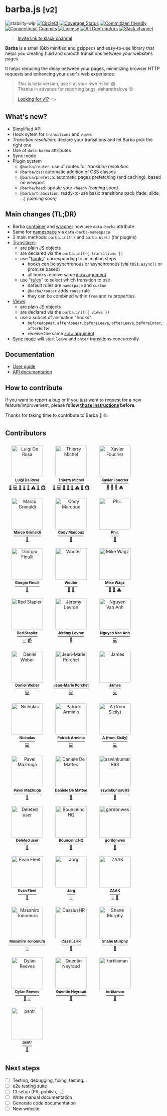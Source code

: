 # barba.js <small>[v2]</small>

![stability-wip](https://img.shields.io/badge/stability-work_in_progress-lightgrey.svg?style=flat-square)
[![CircleCI](https://img.shields.io/circleci/project/github/barbajs/barba/master.svg?style=flat-square)](https://circleci.com/gh/barbajs/barba/tree/master)
[![Coverage Status](https://img.shields.io/coveralls/github/barbajs/barba/master.svg?style=flat-square)](https://coveralls.io/github/barbajs/barba?branch=master)
[![Commitizen friendly](https://img.shields.io/badge/commitizen-friendly-brightgreen.svg?style=flat-square)](http://commitizen.github.io/cz-cli/)
[![Conventional Commits](https://img.shields.io/badge/Conventional%20Commits-1.0.0-yellow.svg?style=flat-square)](https://conventionalcommits.org)
[![License](https://img.shields.io/badge/license-MIT-green.svg?style=flat-square)](https://github.com/barbajs/barba/blob/master/LICENSE)
[![All Contributors](https://img.shields.io/badge/all_contributors-34-orange.svg?style=flat-square)](#contributors)
[![Slack channel](https://img.shields.io/badge/slack-channel-purple.svg?style=flat-square&logo=slack)](https://barbajs.slack.com)

> [Invite link to slack channel](https://join.slack.com/t/barbajs/shared_invite/enQtNTU3NTAyMjkxMzAyLTI1NDIxZDZmMGJjMDlmNzFkODZmMmVmN2U2ODg2Y2M3MzczMDdjZTk5ODQwNWZkYWVlMDM5NGZiODJmMWVhODk)

**Barba** is a small (8kb minified and gzipped) and easy-to-use library that helps you creating fluid and smooth transitions between your website's pages.

It helps reducing the delay between your pages, minimizing browser HTTP requests and enhancing your user's web experience.

> This is beta version, use it at your own risks! 😱<br>
> Thanks in advance for reporting bugs. #sharethelove 😊
>
> [Looking for v1?](https://barba.js.org/v1) 👈

## What's new?

- Simplified API
- Hook sytem for `transitions` and `views`
- _Transition resolution_: declare your transitions and let Barba pick the right one
- Use of `data-barba` attributes
- Sync mode
- Plugin system
  - `@barba/router`: use of routes for _transition resolution_
  - `@barba/css`: automatic addition of CSS classes
  - `@barba/prefetch`: automatic pages prefetching (and caching), based on viewport
  - `@barba/head`: update your `<head>` _(coming soon)_
  - `@barba/transition`: ready-to-use basic transitions pack (fade, slide, …) _(coming soon)_

## Main changes (TL;DR)

- Barba [container](docs/v2/user/core.md#container) and [wrapper](docs/v2/user/core.md#wrapper) now use `data-barba` attribute
- Same for [namespace](docs/v2/user/core.md#namespace) via `data-barba-namespace`
- 2 main methods: `barba.init()` and `barba.use()` (for plugins)
- [Transitions](docs/v2/user/core.md#transition-object):
  - are plain JS objects
  - are declared via the `barba.init({ transitions })`
  - use "[hooks](docs/v2/user/core.md#hooks)" corresponding to animation steps
    - hooks can be synchronous or asynchronous (via `this.async()` or promise based)
    - all hooks receive same [`data` argument](docs/v2/user/core.md#data-argument)
  - use "[rules](docs/v2/user/core.md#rules)" to select which transition to use
    - default rules are `namespace` and `custom`
    - `@barba/router` adds `route` rule
    - they can be combined within `from` and `to` properties
- [Views](docs/v2/user/core.md#view-object):
  - are plain JS objects
  - are declared via the `barba.init({ views })`
  - use a subset of animation "hooks":
    - `beforeAppear`, `afterAppear`, `beforeLeave`, `afterLeave`, `beforeEnter`, `afterEnter`
    - receive the same [`data` argument](docs/v2/user/core.md#data-argument)
- [Sync mode](docs/v2/user/core.md#sync-mode) will start `leave` and `enter` transitions concurrently

## Documentation

- [User guide](https://barba.js.org/docs/v2/user/)
- [API documentation](https://barba.js.org/docs/v2/api/)

## How to contribute

If you want to report a bug or if you just want to request for a new feature/improvement, please **follow [those instructions](CONTRIBUTING.md) before**.

Thanks for taking time to contribute to Barba :tada: :+1:

## Contributors

<!-- ALL-CONTRIBUTORS-LIST:START - Do not remove or modify this section -->
<!-- prettier-ignore -->
<ul style="display: flex; flex-wrap: wrap; margin: 0; padding: 0; list-style: none;"><li style="flex-basis: 120px; margin: 0; padding: 10px; text-align: center;"><a href="http://luruke.com"><img src="https://avatars0.githubusercontent.com/u/61326?v=4" width="100px;" alt="Luigi De Rosa"/><br /><sup><b>Luigi De Rosa</b></sup></a><br /><a href="#ideas-luruke" title="Ideas, Planning, & Feedback">🤔</a> <a href="https://github.com/barbajs/barba/commits?author=luruke" title="Code">💻</a> <a href="https://github.com/barbajs/barba/commits?author=luruke" title="Documentation">📖</a> <a href="#question-luruke" title="Answering Questions">💬</a> <a href="https://github.com/barbajs/barba/issues?q=author%3Aluruke" title="Bug reports">🐛</a> <a href="https://github.com/barbajs/barba/commits?author=luruke" title="Tests">⚠️</a> <a href="#review-luruke" title="Reviewed Pull Requests">👀</a> <a href="#infra-luruke" title="Infrastructure (Hosting, Build-Tools, etc)">🚇</a></li><li style="flex-basis: 120px; margin: 0; padding: 10px; text-align: center;"><a href="http://thierrymichel.net"><img src="https://avatars2.githubusercontent.com/u/806883?v=4" width="100px;" alt="Thierry Michel"/><br /><sup><b>Thierry Michel</b></sup></a><br /><a href="#ideas-thierrymichel" title="Ideas, Planning, & Feedback">🤔</a> <a href="https://github.com/barbajs/barba/commits?author=thierrymichel" title="Code">💻</a> <a href="https://github.com/barbajs/barba/commits?author=thierrymichel" title="Documentation">📖</a> <a href="#question-thierrymichel" title="Answering Questions">💬</a> <a href="https://github.com/barbajs/barba/issues?q=author%3Athierrymichel" title="Bug reports">🐛</a> <a href="https://github.com/barbajs/barba/commits?author=thierrymichel" title="Tests">⚠️</a> <a href="#review-thierrymichel" title="Reviewed Pull Requests">👀</a> <a href="#infra-thierrymichel" title="Infrastructure (Hosting, Build-Tools, etc)">🚇</a></li><li style="flex-basis: 120px; margin: 0; padding: 10px; text-align: center;"><a href="https://www.xavierfoucrier.fr"><img src="https://avatars1.githubusercontent.com/u/2471223?v=4" width="100px;" alt="Xavier Foucrier"/><br /><sup><b>Xavier Foucrier</b></sup></a><br /><a href="#ideas-xavierfoucrier" title="Ideas, Planning, & Feedback">🤔</a> <a href="https://github.com/barbajs/barba/commits?author=xavierfoucrier" title="Documentation">📖</a> <a href="#question-xavierfoucrier" title="Answering Questions">💬</a> <a href="https://github.com/barbajs/barba/commits?author=xavierfoucrier" title="Tests">⚠️</a></li><li style="flex-basis: 120px; margin: 0; padding: 10px; text-align: center;"><a href="http://www.thenerodesign.com"><img src="https://avatars2.githubusercontent.com/u/858150?v=4" width="100px;" alt="Marco Grimaldi"/><br /><sup><b>Marco Grimaldi</b></sup></a><br /><a href="#design-markog85" title="Design">🎨</a></li><li style="flex-basis: 120px; margin: 0; padding: 10px; text-align: center;"><a href="https://studio123.ca"><img src="https://avatars0.githubusercontent.com/u/22644154?v=4" width="100px;" alt="Cody Marcoux"/><br /><sup><b>Cody Marcoux</b></sup></a><br /><a href="#question-c0mrx" title="Answering Questions">💬</a></li><li style="flex-basis: 120px; margin: 0; padding: 10px; text-align: center;"><a href="https://philiphussak.com"><img src="https://avatars1.githubusercontent.com/u/3285136?v=4" width="100px;" alt="Phil."/><br /><sup><b>Phil.</b></sup></a><br /><a href="#question-wiseoldman" title="Answering Questions">💬</a></li><li style="flex-basis: 120px; margin: 0; padding: 10px; text-align: center;"><a href="http://www.fnool.com"><img src="https://avatars0.githubusercontent.com/u/5812801?v=4" width="100px;" alt="Giorgio Finulli"/><br /><sup><b>Giorgio Finulli</b></sup></a><br /><a href="#question-gfnool" title="Answering Questions">💬</a></li><li style="flex-basis: 120px; margin: 0; padding: 10px; text-align: center;"><a href="https://www.thisisnota.studio"><img src="https://avatars2.githubusercontent.com/u/6507123?v=4" width="100px;" alt="Wouter"/><br /><sup><b>Wouter</b></sup></a><br /><a href="https://github.com/barbajs/barba/issues?q=author%3AWouter125" title="Bug reports">🐛</a> <a href="#question-Wouter125" title="Answering Questions">💬</a></li><li style="flex-basis: 120px; margin: 0; padding: 10px; text-align: center;"><a href="https://selfaware.studio"><img src="https://avatars2.githubusercontent.com/u/12376535?v=4" width="100px;" alt="Mike Wagz"/><br /><sup><b>Mike Wagz</b></sup></a><br /><a href="#ideas-mikehwagz" title="Ideas, Planning, & Feedback">🤔</a> <a href="#question-mikehwagz" title="Answering Questions">💬</a> <a href="https://github.com/barbajs/barba/commits?author=mikehwagz" title="Tests">⚠️</a></li><li style="flex-basis: 120px; margin: 0; padding: 10px; text-align: center;"><a href="https://www.youtube.com/c/redstapler_channel"><img src="https://avatars0.githubusercontent.com/u/16864380?v=4" width="100px;" alt="Red Stapler"/><br /><sup><b>Red Stapler</b></sup></a><br /><a href="#tutorial-theredstapler" title="Tutorials">✅</a> <a href="#video-theredstapler" title="Videos">📹</a></li><li style="flex-basis: 120px; margin: 0; padding: 10px; text-align: center;"><a href="http://www.19h47.fr"><img src="https://avatars1.githubusercontent.com/u/11242861?v=4" width="100px;" alt="Jérémy Levron"/><br /><sup><b>Jérémy Levron</b></sup></a><br /><a href="#question-19h47" title="Answering Questions">💬</a></li><li style="flex-basis: 120px; margin: 0; padding: 10px; text-align: center;"><a href="http://anhskohbo.github.io/"><img src="https://avatars2.githubusercontent.com/u/1529454?v=4" width="100px;" alt="Nguyen Van Anh"/><br /><sup><b>Nguyen Van Anh</b></sup></a><br /><a href="https://github.com/barbajs/barba/commits?author=anhskohbo" title="Code">💻</a></li><li style="flex-basis: 120px; margin: 0; padding: 10px; text-align: center;"><a href="http://www.thedanielweber.com"><img src="https://avatars1.githubusercontent.com/u/668910?v=4" width="100px;" alt="Daniel Weber"/><br /><sup><b>Daniel Weber</b></sup></a><br /><a href="https://github.com/barbajs/barba/commits?author=dlwebdev" title="Code">💻</a></li><li style="flex-basis: 120px; margin: 0; padding: 10px; text-align: center;"><a href="http://www.jmporchet.ch"><img src="https://avatars3.githubusercontent.com/u/3099008?v=4" width="100px;" alt="Jean-Marie Porchet"/><br /><sup><b>Jean-Marie Porchet</b></sup></a><br /><a href="https://github.com/barbajs/barba/commits?author=jmporchet" title="Code">💻</a></li><li style="flex-basis: 120px; margin: 0; padding: 10px; text-align: center;"><a href="https://www.jamesdocherty.com/"><img src="https://avatars1.githubusercontent.com/u/325490?v=4" width="100px;" alt="James"/><br /><sup><b>James</b></sup></a><br /><a href="https://github.com/barbajs/barba/commits?author=docherty" title="Code">💻</a></li><li style="flex-basis: 120px; margin: 0; padding: 10px; text-align: center;"><a href="http://ruggeri.io"><img src="https://avatars0.githubusercontent.com/u/999162?v=4" width="100px;" alt="Nicholas"/><br /><sup><b>Nicholas</b></sup></a><br /><a href="https://github.com/barbajs/barba/commits?author=nicholasruggeri" title="Code">💻</a></li><li style="flex-basis: 120px; margin: 0; padding: 10px; text-align: center;"><a href="http://patrick.wtf"><img src="https://avatars1.githubusercontent.com/u/667029?v=4" width="100px;" alt="Patrick Arminio"/><br /><sup><b>Patrick Arminio</b></sup></a><br /><a href="https://github.com/barbajs/barba/commits?author=patrick91" title="Code">💻</a></li><li style="flex-basis: 120px; margin: 0; padding: 10px; text-align: center;"><a href="https://angelogulina.it"><img src="https://avatars0.githubusercontent.com/u/4223655?v=4" width="100px;" alt="A (from Sicily)"/><br /><sup><b>A (from Sicily)</b></sup></a><br /><a href="https://github.com/barbajs/barba/commits?author=AngeloGulina" title="Code">💻</a></li><li style="flex-basis: 120px; margin: 0; padding: 10px; text-align: center;"><a href="https://github.com/pavel-mazhuga"><img src="https://avatars3.githubusercontent.com/u/29140681?v=4" width="100px;" alt="Pavel Mazhuga"/><br /><sup><b>Pavel Mazhuga</b></sup></a><br /><a href="#question-pavel-mazhuga" title="Answering Questions">💬</a></li><li style="flex-basis: 120px; margin: 0; padding: 10px; text-align: center;"><a href="http://dmdcode.it"><img src="https://avatars0.githubusercontent.com/u/7113516?v=4" width="100px;" alt="Daniele De Matteo"/><br /><sup><b>Daniele De Matteo</b></sup></a><br /><a href="#question-DMDc0de" title="Answering Questions">💬</a></li><li style="flex-basis: 120px; margin: 0; padding: 10px; text-align: center;"><a href="https://github.com/aswinkumar863"><img src="https://avatars0.githubusercontent.com/u/32381261?v=4" width="100px;" alt="aswinkumar863"/><br /><sup><b>aswinkumar863</b></sup></a><br /><a href="#question-aswinkumar863" title="Answering Questions">💬</a></li><li style="flex-basis: 120px; margin: 0; padding: 10px; text-align: center;"><a href="https://github.com/ghost"><img src="https://avatars3.githubusercontent.com/u/10137?v=4" width="100px;" alt="Deleted user"/><br /><sup><b>Deleted user</b></sup></a><br /><a href="#question-ghost" title="Answering Questions">💬</a></li><li style="flex-basis: 120px; margin: 0; padding: 10px; text-align: center;"><a href="https://github.com/BounceIncHQ"><img src="https://avatars0.githubusercontent.com/u/39249876?v=4" width="100px;" alt="BounceIncHQ"/><br /><sup><b>BounceIncHQ</b></sup></a><br /><a href="#question-BounceIncHQ" title="Answering Questions">💬</a></li><li style="flex-basis: 120px; margin: 0; padding: 10px; text-align: center;"><a href="https://github.com/gordonwes"><img src="https://avatars3.githubusercontent.com/u/10758596?v=4" width="100px;" alt="gordonwes"/><br /><sup><b>gordonwes</b></sup></a><br /><a href="#question-gordonwes" title="Answering Questions">💬</a></li><li style="flex-basis: 120px; margin: 0; padding: 10px; text-align: center;"><a href="https://github.com/evfleet"><img src="https://avatars2.githubusercontent.com/u/7504632?v=4" width="100px;" alt="Evan Fleet"/><br /><sup><b>Evan Fleet</b></sup></a><br /><a href="#question-evfleet" title="Answering Questions">💬</a></li><li style="flex-basis: 120px; margin: 0; padding: 10px; text-align: center;"><a href="http://www.aligator-kom.de"><img src="https://avatars2.githubusercontent.com/u/32126746?v=4" width="100px;" alt="Jörg"/><br /><sup><b>Jörg</b></sup></a><br /><a href="#example-jd4Aligator" title="Examples">💡</a></li><li style="flex-basis: 120px; margin: 0; padding: 10px; text-align: center;"><a href="http://www.zaak.ch"><img src="https://avatars3.githubusercontent.com/u/12050808?v=4" width="100px;" alt="ZAAK"/><br /><sup><b>ZAAK</b></sup></a><br /><a href="#example-StudioZAAK" title="Examples">💡</a> <a href="#question-StudioZAAK" title="Answering Questions">💬</a></li><li style="flex-basis: 120px; margin: 0; padding: 10px; text-align: center;"><a href="https://leap-in.com"><img src="https://avatars1.githubusercontent.com/u/42055102?v=4" width="100px;" alt="Masahiro Tonomura"/><br /><sup><b>Masahiro Tonomura</b></sup></a><br /><a href="#example-leapincorp" title="Examples">💡</a></li><li style="flex-basis: 120px; margin: 0; padding: 10px; text-align: center;"><a href="https://github.com/CassiusHR"><img src="https://avatars1.githubusercontent.com/u/24419585?v=4" width="100px;" alt="CassiusHR"/><br /><sup><b>CassiusHR</b></sup></a><br /><a href="#question-CassiusHR" title="Answering Questions">💬</a></li><li style="flex-basis: 120px; margin: 0; padding: 10px; text-align: center;"><a href="http://www.shanemurphy.me"><img src="https://avatars2.githubusercontent.com/u/3694619?v=4" width="100px;" alt="Shane Murphy"/><br /><sup><b>Shane Murphy</b></sup></a><br /><a href="#question-shanewmurphy" title="Answering Questions">💬</a></li><li style="flex-basis: 120px; margin: 0; padding: 10px; text-align: center;"><a href="http://www.dylanreeves.com"><img src="https://avatars3.githubusercontent.com/u/1294637?v=4" width="100px;" alt="Dylan Reeves"/><br /><sup><b>Dylan Reeves</b></sup></a><br /><a href="#question-watzing" title="Answering Questions">💬</a> <a href="#example-watzing" title="Examples">💡</a></li><li style="flex-basis: 120px; margin: 0; padding: 10px; text-align: center;"><a href="http://www.quentinneyraud.fr"><img src="https://avatars2.githubusercontent.com/u/9378568?v=4" width="100px;" alt="Quentin Neyraud"/><br /><sup><b>Quentin Neyraud</b></sup></a><br /><a href="#question-quentinneyraud" title="Answering Questions">💬</a></li><li style="flex-basis: 120px; margin: 0; padding: 10px; text-align: center;"><a href="https://github.com/tortilaman"><img src="https://avatars2.githubusercontent.com/u/5018268?v=4" width="100px;" alt="tortilaman"/><br /><sup><b>tortilaman</b></sup></a><br /><a href="#question-tortilaman" title="Answering Questions">💬</a></li><li style="flex-basis: 120px; margin: 0; padding: 10px; text-align: center;"><a href="https://github.com/psntr"><img src="https://avatars2.githubusercontent.com/u/20617539?v=4" width="100px;" alt="psntr"/><br /><sup><b>psntr</b></sup></a><br /><a href="#question-psntr" title="Answering Questions">💬</a></li></ul>

<!-- ALL-CONTRIBUTORS-LIST:END -->

## Next steps

- [ ] Testing, debugging, fixing, testing…
- [ ] e2e testing suite
- [ ] CI setup (PR, publish, …)
- [ ] Write manual documentation
- [ ] Generate code documentation
- [ ] New website
